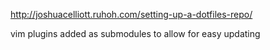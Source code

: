 <http://joshuacelliott.ruhoh.com/setting-up-a-dotfiles-repo/>

vim plugins added as submodules to allow for easy updating